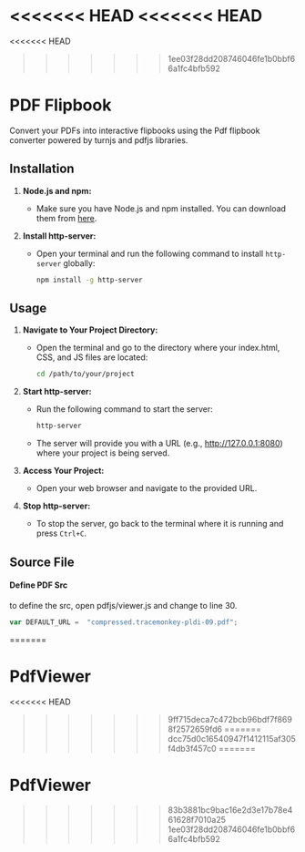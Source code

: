 <<<<<<< HEAD
<<<<<<< HEAD
=======
<<<<<<< HEAD
>>>>>>> 1ee03f28dd208746046fe1b0bbf66a1fc4bfb592

# PDF Flipbook
Convert your PDFs into interactive flipbooks using the Pdf flipbook converter powered by turnjs and pdfjs libraries.

 ## Installation

1. **Node.js and npm:**
   - Make sure you have Node.js and npm installed. You can download them from [here](https://nodejs.org/).

2. **Install http-server:**
   - Open your terminal and run the following command to install `http-server` globally:
     ```bash
     npm install -g http-server
     ```

## Usage

1. **Navigate to Your Project Directory:**
   - Open the terminal and go to the directory where your index.html, CSS, and JS files are located:
     ```bash
     cd /path/to/your/project
     ```

2. **Start http-server:**
   - Run the following command to start the server:
     ```bash
     http-server
     ```
   - The server will provide you with a URL (e.g., http://127.0.0.1:8080) where your project is being served.

3. **Access Your Project:**
   - Open your web browser and navigate to the provided URL.

4. **Stop http-server:**
   - To stop the server, go back to the terminal where it is running and press `Ctrl+C`.

## Source File

#### Define PDF Src

to define the src, open pdfjs/viewer.js and change to line 30.
```javascript
var DEFAULT_URL =  "compressed.tracemonkey-pldi-09.pdf";
```
=======
# PdfViewer
<<<<<<< HEAD
>>>>>>> 9ff715deca7c472bcb96bdf7f8698f2572659fd6
=======
>>>>>>> dcc75d0c16540947f1412115af305f4db3f457c0
=======
# PdfViewer
>>>>>>> 83b3881bc9bac16e2d3e17b78e461628f7010a25
>>>>>>> 1ee03f28dd208746046fe1b0bbf66a1fc4bfb592
